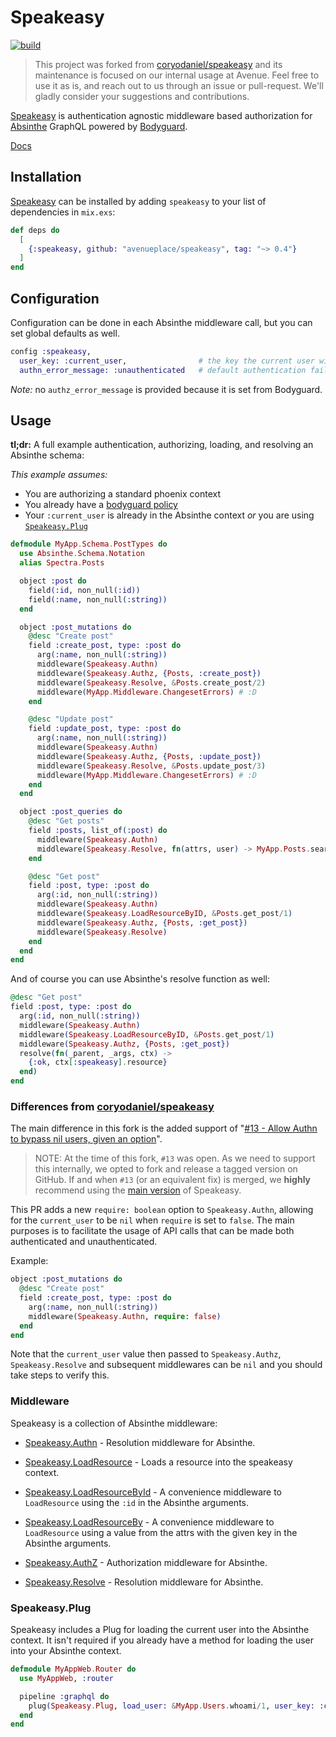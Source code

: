 # Speakeasy

[![build](https://github.com/avenueplace/speakeasy/actions/workflows/build.yml/badge.svg?branch=main)](https://github.com/avenueplace/speakeasy/actions/workflows/build.yml)

> This project was forked from [coryodaniel/speakeasy] and its maintenance is focused
> on our internal usage at Avenue. Feel free to use it as is, and reach out to
> us through an issue or pull-request. We'll gladly consider your suggestions
> and contributions.

[Speakeasy](https://hexdocs.pm/speakeasy/readme.html) is authentication agnostic middleware based authorization for [Absinthe](https://hexdocs.pm/absinthe) GraphQL powered by [Bodyguard](https://hexdocs.pm/bodyguard).

[Docs](https://hexdocs.pm/speakeasy/readme.html)

## Installation

[Speakeasy](https://hex.pm/packages/speakeasy) can be installed
by adding `speakeasy` to your list of dependencies in `mix.exs`:

```elixir
def deps do
  [
    {:speakeasy, github: "avenueplace/speakeasy", tag: "~> 0.4"}
  ]
end
```

## Configuration

Configuration can be done in each Absinthe middleware call, but you can set global defaults as well.

```elixir
config :speakeasy,
  user_key: :current_user,                # the key the current user will be under in the GraphQL context
  authn_error_message: :unauthenticated   # default authentication failure message
```

_Note:_ no `authz_error_message` is provided because it is set from Bodyguard.

## Usage

**tl;dr:** A full example authentication, authorizing, loading, and resolving an Absinthe schema:

_This example assumes:_

- You are authorizing a standard phoenix context
- You already have a [bodyguard policy](https://github.com/schrockwell/bodyguard#policies)
- Your `:current_user` is already in the Absinthe context _or_ you are using [`Speakeasy.Plug`](#speakeasy-plug)

```elixir
defmodule MyApp.Schema.PostTypes do
  use Absinthe.Schema.Notation
  alias Spectra.Posts

  object :post do
    field(:id, non_null(:id))
    field(:name, non_null(:string))
  end

  object :post_mutations do
    @desc "Create post"
    field :create_post, type: :post do
      arg(:name, non_null(:string))
      middleware(Speakeasy.Authn)
      middleware(Speakeasy.Authz, {Posts, :create_post})
      middleware(Speakeasy.Resolve, &Posts.create_post/2)
      middleware(MyApp.Middleware.ChangesetErrors) # :D
    end

    @desc "Update post"
    field :update_post, type: :post do
      arg(:name, non_null(:string))
      middleware(Speakeasy.Authn)
      middleware(Speakeasy.Authz, {Posts, :update_post})
      middleware(Speakeasy.Resolve, &Posts.update_post/3)
      middleware(MyApp.Middleware.ChangesetErrors) # :D
    end
  end

  object :post_queries do
    @desc "Get posts"
    field :posts, list_of(:post) do
      middleware(Speakeasy.Authn)
      middleware(Speakeasy.Resolve, fn(attrs, user) -> MyApp.Posts.search(attrs, user) end)
    end

    @desc "Get post"
    field :post, type: :post do
      arg(:id, non_null(:string))
      middleware(Speakeasy.Authn)
      middleware(Speakeasy.LoadResourceByID, &Posts.get_post/1)
      middleware(Speakeasy.Authz, {Posts, :get_post})
      middleware(Speakeasy.Resolve)
    end
  end
end
```

And of course you can use Absinthe's resolve function as well:

```elixir
@desc "Get post"
field :post, type: :post do
  arg(:id, non_null(:string))
  middleware(Speakeasy.Authn)
  middleware(Speakeasy.LoadResourceByID, &Posts.get_post/1)
  middleware(Speakeasy.Authz, {Posts, :get_post})
  resolve(fn(_parent, _args, ctx) ->
    {:ok, ctx[:speakeasy].resource}
  end)
end
```

### Differences from [coryodaniel/speakeasy]

The main difference in this fork is the added support of "[#13 - Allow Authn to bypass nil users, given an option](https://github.com/coryodaniel/speakeasy/pull/13)".

> NOTE: At the time of this fork, `#13` was open. As we need to support this
> internally, we opted to fork and release a tagged version on GitHub. If and
> when `#13` (or an equivalent fix) is merged, we **highly** recommend using the
> [main version](https://github.com/coryodaniel/speakeasy) of Speakeasy.

This PR adds a new `require: boolean` option to `Speakeasy.Authn`, allowing for
the `current_user` to be `nil` when `require` is set to `false`. The main
purposes is to facilitate the usage of API calls that can be made both
authenticated and unauthenticated.

Example:

```elixir
object :post_mutations do
  @desc "Create post"
  field :create_post, type: :post do
    arg(:name, non_null(:string))
    middleware(Speakeasy.Authn, require: false)
  end
end
```

Note that the `current_user` value then passed to `Speakeasy.Authz`,
`Speakeasy.Resolve` and subsequent middlewares can be `nil` and you should take
steps to verify this.

### Middleware

Speakeasy is a collection of Absinthe middleware:

- [Speakeasy.Authn](https://hexdocs.pm/speakeasy/Speakeasy.Authn.html#content) - Resolution middleware for Absinthe.

- [Speakeasy.LoadResource](https://hexdocs.pm/speakeasy/Speakeasy.LoadResource.html#content) - Loads a resource into the speakeasy context.

- [Speakeasy.LoadResourceById](https://hexdocs.pm/speakeasy/Speakeasy.LoadResourceByID.html#content) - A convenience middleware to `LoadResource` using the `:id` in the Absinthe arguments.

- [Speakeasy.LoadResourceBy](https://hexdocs.pm/speakeasy/Speakeasy.LoadResourceBy.html#content) - A convenience middleware to `LoadResource` using a value from the attrs with the given key in the Absinthe arguments.

- [Speakeasy.AuthZ](https://hexdocs.pm/speakeasy/Speakeasy.Authz.html#content) - Authorization middleware for Absinthe.

- [Speakeasy.Resolve](https://hexdocs.pm/speakeasy/Speakeasy.Resolve.html#content) - Resolution middleware for Absinthe.

### Speakeasy.Plug

Speakeasy includes a Plug for loading the current user into the Absinthe context. It isn't required if you already have a method for loading the user into your Absinthe context.

```elixir
defmodule MyAppWeb.Router do
  use MyAppWeb, :router

  pipeline :graphql do
    plug(Speakeasy.Plug, load_user: &MyApp.Users.whoami/1, user_key: :current_user)
  end
end
```

[coryodaniel/speakeasy]: https://github.com/coryodaniel/speakeasy
